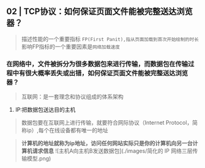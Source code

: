 ## 02 | TCP协议：如何保证页面文件能被完整送达浏览器？

> 描述性能的一个重要指标 `FP(First Panit),指从页面加载到首次开始绘制的时长`
> 影响FP指标的一个重要因素是`网络加载速度`

### 在网络中，文件被拆分为很多数据包来进行传输，而数据包在传输过程中有很大概率丢失或出错，如何保证页面文件能被完整送达浏览器？

> 互联网：是一套理念和协议组成的体系架构

1. IP:把数据包送达目的主机
> 数据包要在互联网上进行传输，就要符合网际协议（Internet Protocol，简称ip）,每个在线设备都有唯一的地址

> **计算机的地址就称为ip地址，访问任何网站实际只是你的计算机向另一台计算机请求信息**
![主机A向主机B发送数据包](./images/简化的 IP 网络三层传输模型.png)
